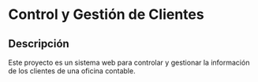 # Control y Gestión de Clientes

## Descripción
Este proyecto es un sistema web para controlar y gestionar la información de los clientes de una oficina contable.

